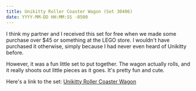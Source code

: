 ```yaml
---
title: Unikitty Roller Coaster Wagon (Set 30406)
date: YYYY-MM-DD HH:MM:SS -0500
---
```


I think my partner and I received this set for free when we made some purchase over $45 or something at the LEGO store. I wouldn't have purchased it otherwise, simply because I had never even heard of Unikitty before.

However, it was a fun little set to put together. The wagon actually rolls, and it really shoots out little pieces as it goes. It's pretty fun and cute.

Here's a link to the set: [Unikitty Roller Coaster Wagon](https://www.lego.com/en-us/product/unikitty-roller-coaster-wagon-30406)

